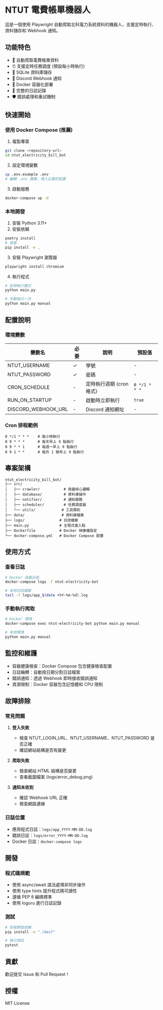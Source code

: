 # NTUT 電費帳單機器人

這是一個使用 Playwright 自動爬取北科電力系統資料的機器人，支援定時執行、資料儲存和 Webhook 通知。

## 功能特色

- 🤖 自動爬取電費帳單資料
- ⏰ 支援定時任務調度 (預設每小時執行)
- 💾 SQLite 資料庫儲存
- 📡 Discord Webhook 通知
- 🐳 Docker 容器化部署
- 📝 完整的日誌記錄
- 🛡️ 錯誤處理和重試機制

## 快速開始

### 使用 Docker Compose (推薦)

1. 複製專案
```bash
git clone <repository-url>
cd ntut_electricity_bill_bot
```

2. 設定環境變數
```bash
cp .env.example .env
# 編輯 .env 檔案，填入必要的配置
```

3. 啟動服務
```bash
docker-compose up -d
```

### 本地開發

1. 安裝 Python 3.11+
2. 安裝依賴
```bash
poetry install
# 或者
pip install -e .
```

3. 安裝 Playwright 瀏覽器
```bash
playwright install chromium
```

4. 執行程式
```bash
# 定時執行模式
python main.py

# 手動執行一次
python main.py manual
```

## 配置說明

### 環境變數

| 變數名 | 必要 | 說明 | 預設值 |
|--------|------|------|--------|
| NTUT_USERNAME | ✓ | 學號 | - |
| NTUT_PASSWORD | ✓ | 密碼 | - |
| CRON_SCHEDULE | - | 定時執行週期 (cron 格式) | `0 */1 * * *` |
| RUN_ON_STARTUP | - | 啟動時立即執行 | `true` |
| DISCORD_WEBHOOK_URL | - | Discord 通知網址 | - |

### Cron 排程範例

```
0 */1 * * *    # 每小時執行
0 9 * * *      # 每天早上 9 點執行
0 9 * * 1      # 每週一早上 9 點執行
0 9 1 * *      # 每月 1 號早上 9 點執行
```

## 專案架構

```
ntut_electricity_bill_bot/
├── src/
│   ├── crawler/           # 爬蟲核心邏輯
│   ├── database/          # 資料庫操作
│   ├── notifier/          # 通知服務
│   ├── scheduler/         # 任務調度器
│   └── utils/            # 工具類別
├── data/                 # 資料庫檔案
├── logs/                # 日誌檔案
├── main.py              # 主程式進入點
├── Dockerfile           # Docker 映像檔設定
└── docker-compose.yml   # Docker Compose 配置
```

## 使用方式

### 查看日誌

```bash
# Docker 容器日誌
docker-compose logs -f ntut-electricity-bot

# 本地日誌檔案
tail -f logs/app_$(date +%Y-%m-%d).log
```

### 手動執行爬取

```bash
# Docker 環境
docker-compose exec ntut-electricity-bot python main.py manual

# 本地環境
python main.py manual
```

## 監控和維護

- 容器健康檢查：Docker Compose 包含健康檢查配置
- 日誌輪轉：自動按日期分割日誌檔案
- 錯誤通知：透過 Webhook 即時接收錯誤通知
- 資源限制：Docker 容器包含記憶體和 CPU 限制

## 故障排除

### 常見問題

1. **登入失敗**
   - 檢查 NTUT_LOGIN_URL、NTUT_USERNAME、NTUT_PASSWORD 是否正確
   - 確認網站結構是否有變更

2. **爬取失敗**
   - 檢查網站 HTML 結構是否變更
   - 查看截圖檔案 (logs/error_debug.png)

3. **通知未收到**
   - 確認 Webhook URL 正確
   - 檢查網路連線

### 日誌位置

- 應用程式日誌：`logs/app_YYYY-MM-DD.log`
- 錯誤日誌：`logs/error_YYYY-MM-DD.log`
- Docker 日誌：`docker-compose logs`

## 開發

### 程式碼規範

- 使用 async/await 語法處理非同步操作
- 使用 type hints 提升程式碼可讀性
- 遵循 PEP 8 編碼標準
- 使用 loguru 進行日誌記錄

### 測試

```bash
# 安裝開發依賴
pip install -e ".[dev]"

# 執行測試
pytest
```

## 貢獻

歡迎提交 Issue 和 Pull Request！

## 授權

MIT License
